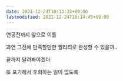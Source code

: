 ```yaml
---
date: 2021-12-24T10:13:32+09:00
lastmodified: 2021-12-24T10:14:45+09:00
---
```


연공전까지 앞으로 이틀

과연 그전에 만족할만한 퀄리티로 완성할 수 있을까..

끝까지 달려봐야겠다

또 포기해서 후회하는 일이 없도록
